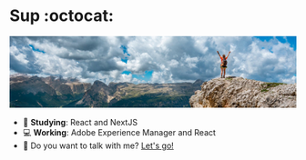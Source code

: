 # Sup :octocat:

![enter image description here](https://raw.githubusercontent.com/GuiiHenriq/guiihenriq/main/bg.jpg)

- :rocket: **Studying**: React and NextJS
- :computer: **Working**: Adobe Experience Manager and React
- :e-mail: Do you want to talk with me? [Let's go!](mailto:erba.guilherme@gmail.com)

